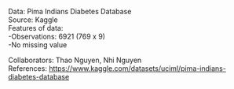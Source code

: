Data: Pima Indians Diabetes Database  
Source: Kaggle  
Features of data:  
-Observations: 6921 (769 x 9)  
-No missing value  

Collaborators: Thao Nguyen, Nhi Nguyen  
References: https://www.kaggle.com/datasets/uciml/pima-indians-diabetes-database
 

